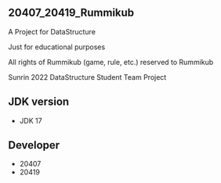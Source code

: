 ## 20407_20419_Rummikub

A Project for DataStructure

Just for educational purposes

All rights of Rummikub (game, rule, etc.) reserved to Rummikub


Sunrin 2022 DataStructure Student Team Project

## JDK version
 - JDK 17

## Developer
 - 20407
 - 20419
